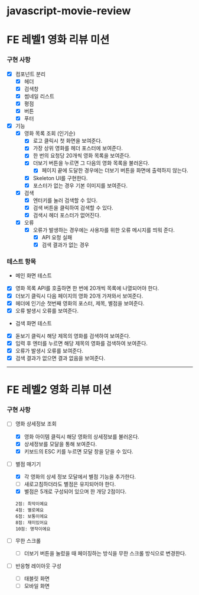 # javascript-movie-review

# FE 레벨1 영화 리뷰 미션

### 구현 사항

- [x] 컴포넌트 분리
  - [x] 헤더
  - [x] 검색창
  - [x] 썸네일 리스트
  - [x] 평점
  - [x] 버튼
  - [x] 푸터
- [x] 기능
  - [x] 영화 목록 조회 (인기순)
    - [x] 로고 클릭시 첫 화면을 보여준다.
    - [x] 가장 상위 영화를 헤더 포스터에 보여준다.
    - [x] 한 번의 요청당 20개씩 영화 목록을 보여준다.
    - [x] 더보기 버튼을 누르면 그 다음의 영화 목록을 불러온다.
      - [x] 페이지 끝에 도달한 경우에는 더보기 버튼을 화면에 출력하지 않는다.
    - [x] Skeleton UI를 구현한다.
    - [x] 포스터가 없는 경우 기본 이미지를 보여준다.
  - [x] 검색
    - [x] 엔터키를 눌러 검색할 수 있다.
    - [x] 검색 버튼을 클릭하여 검색할 수 있다.
    - [x] 검색시 헤더 포스터가 없어진다.
  - [x] 오류
    - [x] 오류가 발생하는 경우에는 사용자를 위한 오류 메시지를 띄워 준다.
      - [x] API 요청 실패
      - [x] 검색 결과가 없는 경우

### 테스트 항목

- 메인 화면 테스트
- [x] 영화 목록 API를 호출하면 한 번에 20개씩 목록에 나열되어야 한다.
- [x] 더보기 클릭시 다음 페이지의 영화 20개 가져와서 보여준다.
- [x] 헤더에 인기순 첫번째 영화의 포스터, 제목, 별점을 보여준다.
- [x] 오류 발생시 오류를 보여준다.

- 검색 화면 테스트
- [x] 돋보기 클릭시 해당 제목의 영화를 검색하여 보여준다.
- [x] 입력 후 엔터를 누르면 해당 제목의 영화를 검색하여 보여준다.
- [x] 오류가 발생시 오류를 보여준다.
- [x] 검색 결과가 없으면 결과 없음을 보여준다.

---

# FE 레벨2 영화 리뷰 미션

### 구현 사항

- [ ] 영화 상세정보 조회

  - [x] 영화 아이템 클릭시 해당 영화의 상세정보를 불러온다.
  - [x] 상세정보를 모달을 통해 보여준다.
  - [x] 키보드의 ESC 키를 누르면 모달 창을 닫을 수 있다.

- [ ] 별점 매기기
  - [x] 각 영화의 상세 정보 모달에서 별점 기능을 추가한다.
  - [ ] 새로고침하더라도 별점은 유지되어야 한다.
  - [x] 별점은 5개로 구성되어 있으며 한 개당 2점이다.
  ```
  2점: 최악이예요
  4점: 별로예요
  6점: 보통이에요
  8점: 재미있어요
  10점: 명작이에요
  ```
- [ ] 무한 스크롤
  - [ ] 더보기 버튼을 눌렀을 때 페이징하는 방식을 무한 스크롤 방식으로 변경한다.
- [ ] 반응형 레이아웃 구성
  - [ ] 태블릿 화면
  - [ ] 모바일 화면
